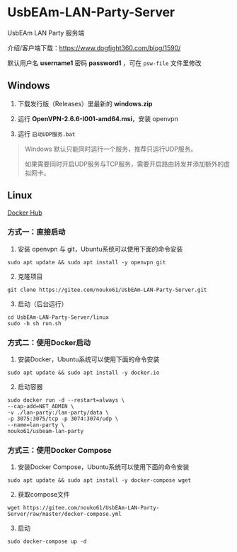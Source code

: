 # UsbEAm-LAN-Party-Server
UsbEAm LAN Party 服务端

介绍/客户端下载：https://www.dogfight360.com/blog/1590/

默认用户名 **username1** 密码 **password1** ，可在 ```psw-file``` 文件里修改

## Windows

1. 下载发行版（Releases）里最新的 **windows.zip**

2. 运行 **OpenVPN-2.6.6-I001-amd64.msi**，安装 openvpn

3. 运行 ```启动UDP服务.bat```

> Windows 默认只能同时运行一个服务，推荐只运行UDP服务。
> 
> 如果需要同时开启UDP服务与TCP服务，需要开启路由转发并添加额外的虚拟网卡。

## Linux

[Docker Hub](https://hub.docker.com/r/nouko61/usbeam-lan-party)

### 方式一：直接启动

1. 安装 openvpn 与 git，Ubuntu系统可以使用下面的命令安装

  ```
  sudo apt update && sudo apt install -y openvpn git
  ```

2. 克隆项目

  ```
  git clone https://gitee.com/nouko61/UsbEAm-LAN-Party-Server.git
  ```

3. 启动（后台运行）

  ```
  cd UsbEAm-LAN-Party-Server/linux
  sudo -b sh run.sh
  ```

### 方式二：使用Docker启动

1. 安装Docker，Ubuntu系统可以使用下面的命令安装

  ```
  sudo apt update && sudo apt install -y docker.io
  ```

2. 启动容器

  ```
  sudo docker run -d --restart=always \
  --cap-add=NET_ADMIN \
  -v ./lan-party:/lan-party/data \
  -p 3075:3075/tcp -p 3074:3074/udp \
  --name=lan-party \
  nouko61/usbeam-lan-party
  ```

### 方式三：使用Docker Compose

1. 安装Docker Compose，Ubuntu系统可以使用下面的命令安装

  ```
  sudo apt update && sudo apt install -y docker-compose wget
  ```

2. 获取compose文件

  ```
  wget https://gitee.com/nouko61/UsbEAm-LAN-Party-Server/raw/master/docker-compose.yml
  ```

3. 启动

  ```
  sudo docker-compose up -d
  ```
